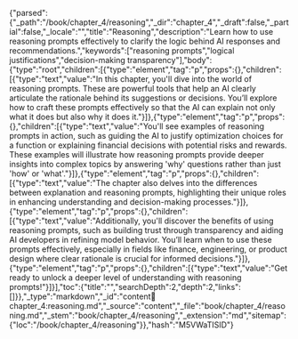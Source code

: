 {"parsed":{"_path":"/book/chapter_4/reasoning","_dir":"chapter_4","_draft":false,"_partial":false,"_locale":"","title":"Reasoning","description":"Learn how to use reasoning prompts effectively to clarify the logic behind AI responses and recommendations.","keywords":["reasoning prompts","logical justifications","decision-making transparency"],"body":{"type":"root","children":[{"type":"element","tag":"p","props":{},"children":[{"type":"text","value":"In this chapter, you'll dive into the world of reasoning prompts. These are powerful tools that help an AI clearly articulate the rationale behind its suggestions or decisions. You’ll explore how to craft these prompts effectively so that the AI can explain not only what it does but also why it does it."}]},{"type":"element","tag":"p","props":{},"children":[{"type":"text","value":"You'll see examples of reasoning prompts in action, such as guiding the AI to justify optimization choices for a function or explaining financial decisions with potential risks and rewards. These examples will illustrate how reasoning prompts provide deeper insights into complex topics by answering 'why' questions rather than just 'how' or 'what'."}]},{"type":"element","tag":"p","props":{},"children":[{"type":"text","value":"The chapter also delves into the differences between explanation and reasoning prompts, highlighting their unique roles in enhancing understanding and decision-making processes."}]},{"type":"element","tag":"p","props":{},"children":[{"type":"text","value":"Additionally, you'll discover the benefits of using reasoning prompts, such as building trust through transparency and aiding AI developers in refining model behavior. You’ll learn when to use these prompts effectively, especially in fields like finance, engineering, or product design where clear rationale is crucial for informed decisions."}]},{"type":"element","tag":"p","props":{},"children":[{"type":"text","value":"Get ready to unlock a deeper level of understanding with reasoning prompts!"}]}],"toc":{"title":"","searchDepth":2,"depth":2,"links":[]}},"_type":"markdown","_id":"content:book:chapter_4:reasoning.md","_source":"content","_file":"book/chapter_4/reasoning.md","_stem":"book/chapter_4/reasoning","_extension":"md","sitemap":{"loc":"/book/chapter_4/reasoning"}},"hash":"M5VWaTISID"}